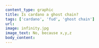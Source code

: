 ```yaml
---
content_type: graphic
title: Is cardano a ghost chain?
tags: ['cardano', 'fud', 'ghost chain']
url:
image: infinity.jpg
image_text: No, because x,y,z
body_content:
---
```

